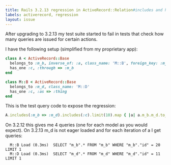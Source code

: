 ```yaml
---
title: Rails 3.2.13 regression in ActiveRecord::Relation#includes and has_one :through
labels: activerecord, regression
layout: issue
---
```


After upgrading to 3.2.13 my test suite started to fail in tests that check how many queries are issued for certain actions.

I have the following setup (simplified from my proprietary app):

``` ruby
class A < ActiveRecord::Base
  belongs_to :m_b, inverse_of: :a, class_name: 'M::B', foreign_key: :m_b_id
  has_one :c, :through => :m_b
end

class M::B < ActiveRecord::Base
  belongs_to :m_d, class_name: 'M::D'
  has_one :c, :as => :thing
end
```

This is the test query code to expose the regression:

``` ruby
A.includes(:m_b => :m_d).includes(:c).limit(10).map { |a| a.m_b.m_d.to_s }
```

On 3.2.12 this gives me 4 queries (one for each model as you would expect). On 3.2.13 m_d is not eager loaded and for each iteration of a I get queries:

```
  M::B Load (0.3ms)  SELECT "m_b".* FROM "m_b" WHERE "m_b"."id" = 20 LIMIT 1
  M::D Load (0.3ms)  SELECT "m_d".* FROM "m_d" WHERE "m_d"."id" = 11 LIMIT 1
```

